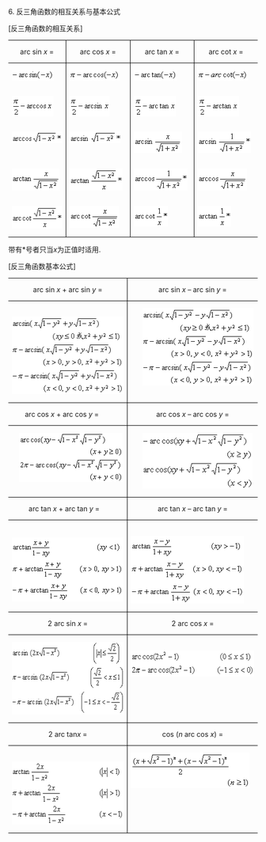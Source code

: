 <div class=Section1>
<p class=MsoNormal><span lang=EN-US>6. </span><span lang=ZH-CN
style='font-family:宋体_GB2312'>反三角函数的相互关系与基本公式</span></p>
<p class=MsoNormal><span lang=EN-US>[</span><span lang=ZH-CN style='font-family:
宋体_GB2312'>反三角函数的相互关系</span><span lang=EN-US>]</span></p>
<table class=MsoNormalTable border=1 cellspacing=0 cellpadding=0
 style='border-collapse:collapse;border:none'>
 <tr>
  <td width=142 valign=top style='width:106.3pt;border-top:solid windowtext 1.0pt;
  border-left:none;border-bottom:none;border-right:solid windowtext 1.0pt;
  padding:0mm 5.4pt 0mm 5.4pt'>
  <p class=MsoNormal align=center style='text-align:center'><span lang=EN-US>arc
  sin <i>x</i> =</span></p>
  </td>
  <td width=161 valign=top style='width:120.5pt;border-top:solid windowtext 1.0pt;
  border-left:none;border-bottom:none;border-right:solid windowtext 1.0pt;
  padding:0mm 5.4pt 0mm 5.4pt'>
  <p class=MsoNormal align=center style='text-align:center'><span lang=EN-US>arc
  cos <i>x</i> =</span></p>
  </td>
  <td width=161 valign=top style='width:120.5pt;border-top:solid windowtext 1.0pt;
  border-left:none;border-bottom:none;border-right:solid windowtext 1.0pt;
  padding:0mm 5.4pt 0mm 5.4pt'>
  <p class=MsoNormal align=center style='text-align:center'><span lang=EN-US>arc
  tan <i>x</i> =</span></p>
  </td>
  <td width=161 valign=top style='width:120.5pt;border:none;border-top:solid windowtext 1.0pt;
  padding:0mm 5.4pt 0mm 5.4pt'>
  <p class=MsoNormal align=center style='text-align:center'><span lang=EN-US>arc
  cot <i>x</i> =</span></p>
  </td>
 </tr>
 <tr>
  <td width=142 valign=top style='width:106.3pt;border-top:solid windowtext 1.0pt;
  border-left:none;border-bottom:none;border-right:solid windowtext 1.0pt;
  padding:0mm 5.4pt 0mm 5.4pt'>
  <p class=MsoNormal><sub><span lang=EN-US><img width=85 height=21
  src="res/17e9d95da129bdd93c34fb6cc6aaaa52_5353_files/image002.gif" u1:shapes="_x0000_i1025"></span></sub></p>
  </td>
  <td width=161 valign=top style='width:120.5pt;border:none;border-top:solid windowtext 1.0pt;
  padding:0mm 5.4pt 0mm 5.4pt'>
  <p class=MsoNormal><sub><span lang=EN-US><img width=101 height=21
  src="res/17e9d95da129bdd93c34fb6cc6aaaa52_5353_files/image004.gif" u1:shapes="_x0000_i1026"></span></sub></p>
  </td>
  <td width=161 valign=top style='width:120.5pt;border:solid windowtext 1.0pt;
  border-bottom:none;padding:0mm 5.4pt 0mm 5.4pt'>
  <p class=MsoNormal><sub><span lang=EN-US style='font-size:10.5pt'><img
  width=87 height=21 src="res/17e9d95da129bdd93c34fb6cc6aaaa52_5353_files/image006.gif"
  u1:shapes="_x0000_i1027"></span></sub></p>
  </td>
  <td width=161 valign=top style='width:120.5pt;border:none;border-top:solid windowtext 1.0pt;
  padding:0mm 5.4pt 0mm 5.4pt'>
  <p class=MsoNormal><sub><span lang=EN-US style='font-size:10.5pt'><img
  width=101 height=21 src="res/17e9d95da129bdd93c34fb6cc6aaaa52_5353_files/image008.gif"
  u1:shapes="_x0000_i1028"></span></sub></p>
  </td>
 </tr>
 <tr>
  <td width=142 valign=top style='width:106.3pt;border:none;border-right:solid windowtext 1.0pt;
  padding:0mm 5.4pt 0mm 5.4pt'>
  <p class=MsoNormal><sub><span lang=EN-US><img width=84 height=41
  src="res/17e9d95da129bdd93c34fb6cc6aaaa52_5353_files/image010.gif" u1:shapes="_x0000_i1029"></span></sub></p>
  </td>
  <td width=161 valign=top style='width:120.5pt;border:none;padding:0mm 5.4pt 0mm 5.4pt'>
  <p class=MsoNormal><sub><span lang=EN-US><img width=81 height=41
  src="res/17e9d95da129bdd93c34fb6cc6aaaa52_5353_files/image012.gif" u1:shapes="_x0000_i1030"></span></sub></p>
  </td>
  <td width=161 valign=top style='width:120.5pt;border-top:none;border-left:
  solid windowtext 1.0pt;border-bottom:none;border-right:solid windowtext 1.0pt;
  padding:0mm 5.4pt 0mm 5.4pt'>
  <p class=MsoNormal><sub><span lang=EN-US style='font-size:10.5pt'><img
  width=84 height=41 src="res/17e9d95da129bdd93c34fb6cc6aaaa52_5353_files/image014.gif"
  u1:shapes="_x0000_i1031"></span></sub></p>
  </td>
  <td width=161 valign=top style='width:120.5pt;border:none;padding:0mm 5.4pt 0mm 5.4pt'>
  <p class=MsoNormal><sub><span lang=EN-US style='font-size:10.5pt'><img
  width=83 height=41 src="res/17e9d95da129bdd93c34fb6cc6aaaa52_5353_files/image016.gif"
  u1:shapes="_x0000_i1032"></span></sub></p>
  </td>
 </tr>
 <tr>
  <td width=142 valign=top style='width:106.3pt;border:none;border-right:solid windowtext 1.0pt;
  padding:0mm 5.4pt 0mm 5.4pt'>
  <p class=MsoNormal><sub><span lang=EN-US><img width=105 height=24
  src="res/17e9d95da129bdd93c34fb6cc6aaaa52_5353_files/image018.gif" u1:shapes="_x0000_i1033"></span></sub></p>
  </td>
  <td width=161 valign=top style='width:120.5pt;border:none;padding:0mm 5.4pt 0mm 5.4pt'>
  <p class=MsoNormal><sub><span lang=EN-US><img width=103 height=24
  src="res/17e9d95da129bdd93c34fb6cc6aaaa52_5353_files/image020.gif" u1:shapes="_x0000_i1034"></span></sub></p>
  </td>
  <td width=161 valign=top style='width:120.5pt;border-top:none;border-left:
  solid windowtext 1.0pt;border-bottom:none;border-right:solid windowtext 1.0pt;
  padding:0mm 5.4pt 0mm 5.4pt'>
  <p class=MsoNormal><sub><span lang=EN-US style='font-size:10.5pt'><img
  width=97 height=44 src="res/17e9d95da129bdd93c34fb6cc6aaaa52_5353_files/image022.gif"
  u1:shapes="_x0000_i1035"></span></sub></p>
  </td>
  <td width=161 valign=top style='width:120.5pt;border:none;padding:0mm 5.4pt 0mm 5.4pt'>
  <p class=MsoNormal><sub><span lang=EN-US style='font-size:10.5pt'><img
  width=107 height=44 src="res/17e9d95da129bdd93c34fb6cc6aaaa52_5353_files/image024.gif"
  u1:shapes="_x0000_i1036"></span></sub></p>
  </td>
 </tr>
 <tr>
  <td width=142 valign=top style='width:106.3pt;border:none;border-right:solid windowtext 1.0pt;
  padding:0mm 5.4pt 0mm 5.4pt'>
  <p class=MsoNormal><sub><span lang=EN-US style='font-size:10.5pt'><img
  width=97 height=44 src="res/17e9d95da129bdd93c34fb6cc6aaaa52_5353_files/image026.gif"
  u1:shapes="_x0000_i1037"></span></sub></p>
  </td>
  <td width=161 valign=top style='width:120.5pt;border:none;padding:0mm 5.4pt 0mm 5.4pt'>
  <p class=MsoNormal><sub><span lang=EN-US style='font-size:10.5pt'><img
  width=107 height=45 src="res/17e9d95da129bdd93c34fb6cc6aaaa52_5353_files/image028.gif"
  u1:shapes="_x0000_i1038"></span></sub></p>
  </td>
  <td width=161 valign=top style='width:120.5pt;border-top:none;border-left:
  solid windowtext 1.0pt;border-bottom:none;border-right:solid windowtext 1.0pt;
  padding:0mm 5.4pt 0mm 5.4pt'>
  <p class=MsoNormal><sub><span lang=EN-US style='font-size:10.5pt'><img
  width=108 height=44 src="res/17e9d95da129bdd93c34fb6cc6aaaa52_5353_files/image030.gif"
  u1:shapes="_x0000_i1039"></span></sub></p>
  </td>
  <td width=161 valign=top style='width:120.5pt;border:none;padding:0mm 5.4pt 0mm 5.4pt'>
  <p class=MsoNormal><sub><span lang=EN-US style='font-size:10.5pt'><img
  width=99 height=44 src="res/17e9d95da129bdd93c34fb6cc6aaaa52_5353_files/image032.gif"
  u1:shapes="_x0000_i1040"></span></sub></p>
  </td>
 </tr>
 <tr>
  <td width=142 valign=top style='width:106.3pt;border-top:none;border-left:
  none;border-bottom:solid windowtext 1.0pt;border-right:solid windowtext 1.0pt;
  padding:0mm 5.4pt 0mm 5.4pt'>
  <p class=MsoNormal><sub><span lang=EN-US style='font-size:10.5pt'><img
  width=108 height=45 src="res/17e9d95da129bdd93c34fb6cc6aaaa52_5353_files/image034.gif"
  u1:shapes="_x0000_i1041"></span></sub></p>
  </td>
  <td width=161 valign=top style='width:120.5pt;border:none;border-bottom:solid windowtext 1.0pt;
  padding:0mm 5.4pt 0mm 5.4pt'>
  <p class=MsoNormal><sub><span lang=EN-US style='font-size:10.5pt'><img
  width=100 height=44 src="res/17e9d95da129bdd93c34fb6cc6aaaa52_5353_files/image036.gif"
  u1:shapes="_x0000_i1042"></span></sub></p>
  </td>
  <td width=161 valign=top style='width:120.5pt;border:solid windowtext 1.0pt;
  border-top:none;padding:0mm 5.4pt 0mm 5.4pt'>
  <p class=MsoNormal><sub><span lang=EN-US style='font-size:10.5pt'><img
  width=68 height=41 src="res/17e9d95da129bdd93c34fb6cc6aaaa52_5353_files/image038.gif"
  u1:shapes="_x0000_i1043"></span></sub></p>
  </td>
  <td width=161 valign=top style='width:120.5pt;border:none;border-bottom:solid windowtext 1.0pt;
  padding:0mm 5.4pt 0mm 5.4pt'>
  <p class=MsoNormal><sub><span lang=EN-US style='font-size:10.5pt'><img
  width=67 height=41 src="res/17e9d95da129bdd93c34fb6cc6aaaa52_5353_files/image040.gif"
  u1:shapes="_x0000_i1044"></span></sub></p>
  </td>
 </tr>
</table>
<p class=MsoNormal><span lang=ZH-CN style='font-family:宋体_GB2312'>带有</span><span
lang=EN-US>*</span><span lang=ZH-CN style='font-family:宋体_GB2312'>号者只当</span><i><span
lang=EN-US>x</span></i><span lang=ZH-CN style='font-family:宋体_GB2312'>为正值时适用</span><span
lang=EN-US>.</span></p>
<p class=MsoNormal><span lang=EN-US>[</span><span lang=ZH-CN style='font-family:
宋体_GB2312'>反三角函数基本公式</span><span lang=EN-US>]</span></p>
<table class=MsoNormalTable border=1 cellspacing=0 cellpadding=0
 style='border-collapse:collapse;border:none'>
 <tr>
  <td width=304 valign=top style='width:228.0pt;border:solid windowtext 1.0pt;
  border-left:none;padding:0mm 5.4pt 0mm 5.4pt'>
  <p class=MsoNormal align=center style='text-align:center'><span lang=EN-US>arc
  sin <i>x</i> + arc sin <i>y</i> =</span></p>
  </td>
  <td width=339 valign=top style='width:253.95pt;border-top:solid windowtext 1.0pt;
  border-left:none;border-bottom:solid windowtext 1.0pt;border-right:none;
  padding:0mm 5.4pt 0mm 5.4pt'>
  <p class=MsoNormal align=center style='text-align:center'><span lang=EN-US>arc
  sin <i>x</i> – arc sin <i>y</i> =</span></p>
  </td>
 </tr>
 <tr>
  <td width=304 valign=top style='width:228.0pt;border-top:none;border-left:
  none;border-bottom:solid windowtext 1.0pt;border-right:solid windowtext 1.0pt;
  padding:0mm 5.4pt 0mm 5.4pt'>
  <p class=MsoNormal><span lang=EN-US>&nbsp;&nbsp; <sub><img width=233
  height=157 src="res/17e9d95da129bdd93c34fb6cc6aaaa52_5353_files/image042.gif"
  u1:shapes="_x0000_i1045"></sub></span></p>
  </td>
  <td width=339 valign=top style='width:253.95pt;border:none;border-bottom:
  solid windowtext 1.0pt;padding:0mm 5.4pt 0mm 5.4pt'>
  <p class=MsoNormal><span lang=EN-US>&nbsp;&nbsp;&nbsp;&nbsp;&nbsp; <sub><img
  width=225 height=157 src="res/17e9d95da129bdd93c34fb6cc6aaaa52_5353_files/image044.gif"
  u1:shapes="_x0000_i1046"></sub></span></p>
  </td>
 </tr>
 <tr>
  <td width=304 valign=top style='width:228.0pt;border-top:none;border-left:
  none;border-bottom:solid windowtext 1.0pt;border-right:solid windowtext 1.0pt;
  padding:0mm 5.4pt 0mm 5.4pt'>
  <p class=MsoNormal><span lang=EN-US>&nbsp;&nbsp;&nbsp;&nbsp;&nbsp;&nbsp; arc
  cos <i>x</i> + arc cos <i>y</i> =</span></p>
  </td>
  <td width=339 valign=top style='width:253.95pt;border:none;border-bottom:
  solid windowtext 1.0pt;padding:0mm 5.4pt 0mm 5.4pt'>
  <p class=MsoNormal align=center style='text-align:center'><span lang=EN-US>arc
  cos <i>x</i> – arc cos <i>y</i> =</span></p>
  </td>
 </tr>
 <tr>
  <td width=304 valign=top style='width:228.0pt;border-top:none;border-left:
  none;border-bottom:solid windowtext 1.0pt;border-right:solid windowtext 1.0pt;
  padding:0mm 5.4pt 0mm 5.4pt'>
  <p class=MsoNormal><span lang=EN-US>&nbsp;&nbsp;&nbsp; <sub><img width=209
  height=100 src="res/17e9d95da129bdd93c34fb6cc6aaaa52_5353_files/image046.gif"
  u1:shapes="_x0000_i1047"></sub></span></p>
  </td>
  <td width=339 valign=top style='width:253.95pt;border:none;border-bottom:
  solid windowtext 1.0pt;padding:0mm 5.4pt 0mm 5.4pt'>
  <p class=MsoNormal><span lang=EN-US>&nbsp;&nbsp;&nbsp;&nbsp;&nbsp; <sub><img
  width=223 height=113 src="res/17e9d95da129bdd93c34fb6cc6aaaa52_5353_files/image048.gif"
  u1:shapes="_x0000_i1048"></sub></span></p>
  </td>
 </tr>
 <tr>
  <td width=304 valign=top style='width:228.0pt;border-top:none;border-left:
  none;border-bottom:solid windowtext 1.0pt;border-right:solid windowtext 1.0pt;
  padding:0mm 5.4pt 0mm 5.4pt'>
  <p class=MsoNormal><span lang=EN-US>&nbsp;&nbsp;&nbsp;&nbsp;&nbsp;&nbsp;&nbsp;&nbsp;
  arc tan <i>x</i> + arc tan <i>y</i> =</span></p>
  </td>
  <td width=339 valign=top style='width:253.95pt;border:none;border-bottom:
  solid windowtext 1.0pt;padding:0mm 5.4pt 0mm 5.4pt'>
  <p class=MsoNormal align=center style='text-align:center'><span lang=EN-US>arc
  tan <i>x</i> – arc tan <i>y</i> =</span></p>
  </td>
 </tr>
 <tr>
  <td width=304 style='width:228.0pt;border-top:none;border-left:none;
  border-bottom:solid windowtext 1.0pt;border-right:solid windowtext 1.0pt;
  padding:0mm 5.4pt 0mm 5.4pt'>
  <p class=MsoNormal><span lang=EN-US>&nbsp;&nbsp; </span><sub><span
  lang=EN-US style='font-size:10.5pt'><img width=225 height=129
  src="res/17e9d95da129bdd93c34fb6cc6aaaa52_5353_files/image050.gif" u1:shapes="_x0000_i1049"></span></sub></p>
  </td>
  <td width=339 valign=top style='width:253.95pt;border:none;border-bottom:
  solid windowtext 1.0pt;padding:0mm 5.4pt 0mm 5.4pt'>
  <p class=MsoNormal><span lang=EN-US>&nbsp;&nbsp;&nbsp;&nbsp;&nbsp; </span><sub><span
  lang=EN-US style='font-size:10.5pt'><img width=228 height=137
  src="res/17e9d95da129bdd93c34fb6cc6aaaa52_5353_files/image052.gif" u1:shapes="_x0000_i1050"></span></sub></p>
  </td>
 </tr>
 <tr>
  <td width=304 valign=top style='width:228.0pt;border-top:none;border-left:
  none;border-bottom:solid windowtext 1.0pt;border-right:solid windowtext 1.0pt;
  padding:0mm 5.4pt 0mm 5.4pt'>
  <p class=MsoNormal align=center style='text-align:center'><span lang=EN-US>2
  arc sin <i>x</i> =</span></p>
  </td>
  <td width=339 valign=top style='width:253.95pt;border:none;border-bottom:
  solid windowtext 1.0pt;padding:0mm 5.4pt 0mm 5.4pt'>
  <p class=MsoNormal align=center style='text-align:center'><span lang=EN-US>2
  arc cos <i>x</i> =</span></p>
  </td>
 </tr>
 <tr>
  <td width=304 valign=top style='width:228.0pt;border-top:none;border-left:
  none;border-bottom:solid windowtext 1.0pt;border-right:solid windowtext 1.0pt;
  padding:0mm 5.4pt 0mm 5.4pt'>
  <p class=MsoNormal><sub><span lang=EN-US><img width=265 height=146
  src="res/17e9d95da129bdd93c34fb6cc6aaaa52_5353_files/image054.gif" u1:shapes="_x0000_i1077"></span></sub></p>
  </td>
  <td width=339 valign=top style='width:253.95pt;border:none;border-bottom:
  solid windowtext 1.0pt;padding:0mm 5.4pt 0mm 5.4pt'>
  <p class=MsoNormal><span lang=EN-US>&nbsp;&nbsp;&nbsp;&nbsp;&nbsp;&nbsp; <sub><img
  width=280 height=53 src="res/17e9d95da129bdd93c34fb6cc6aaaa52_5353_files/image056.gif"
  u1:shapes="_x0000_i1078"></sub></span></p>
  </td>
 </tr>
 <tr>
  <td width=304 valign=top style='width:228.0pt;border-top:none;border-left:
  none;border-bottom:solid windowtext 1.0pt;border-right:solid windowtext 1.0pt;
  padding:0mm 5.4pt 0mm 5.4pt'>
  <p class=MsoNormal align=center style='text-align:center'><span lang=EN-US>2
  arc tan<i>x</i> =</span></p>
  </td>
  <td width=339 valign=top style='width:253.95pt;border:none;border-bottom:
  solid windowtext 1.0pt;padding:0mm 5.4pt 0mm 5.4pt'>
  <p class=MsoNormal align=center style='text-align:center'><span lang=EN-US>cos
  (<i>n</i> arc cos <i>x</i>) =</span></p>
  </td>
 </tr>
 <tr>
  <td width=304 valign=top style='width:228.0pt;border-top:none;border-left:
  none;border-bottom:solid windowtext 1.0pt;border-right:solid windowtext 1.0pt;
  padding:0mm 5.4pt 0mm 5.4pt'>
  <p class=MsoNormal><span lang=EN-US>&nbsp; </span><sub><span lang=EN-US
  style='font-size:10.5pt'><img width=249 height=128
  src="res/17e9d95da129bdd93c34fb6cc6aaaa52_5353_files/image058.gif" u1:shapes="_x0000_i1079"></span></sub></p>
  </td>
  <td width=339 valign=top style='width:253.95pt;border:none;border-bottom:
  solid windowtext 1.0pt;padding:0mm 5.4pt 0mm 5.4pt'>
  <p class=MsoNormal><sub><span lang=EN-US><img width=240 height=72
  src="res/17e9d95da129bdd93c34fb6cc6aaaa52_5353_files/image060.gif" u1:shapes="_x0000_i1080"></span></sub></p>
  </td>
 </tr>
</table>
<p class=MsoNormal align=left style='margin:0mm;margin-bottom:.0001pt;
text-align:left'><span lang=EN-US style='font-family:宋体'>&nbsp;</span></p>
</div>